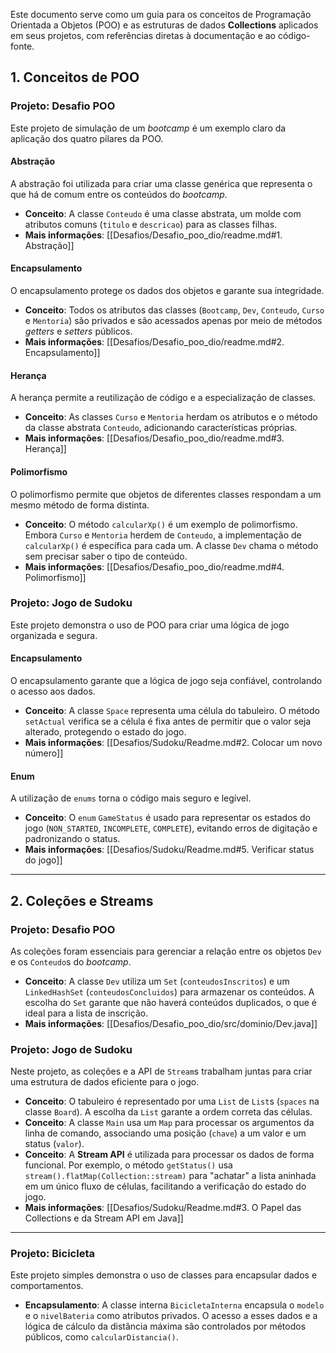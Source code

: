 
Este documento serve como um guia para os conceitos de Programação Orientada a Objetos (POO) e as estruturas de dados **Collections** aplicados em seus projetos, com referências diretas à documentação e ao código-fonte.

## 1. Conceitos de POO

### Projeto: Desafio POO

Este projeto de simulação de um *bootcamp* é um exemplo claro da aplicação dos quatro pilares da POO.

#### Abstração
A abstração foi utilizada para criar uma classe genérica que representa o que há de comum entre os conteúdos do *bootcamp*.
* **Conceito**: A classe `Conteudo` é uma classe abstrata, um molde com atributos comuns (`titulo` e `descricao`) para as classes filhas.
* **Mais informações**: [[Desafios/Desafio_poo_dio/readme.md#1. Abstração]]

#### Encapsulamento
O encapsulamento protege os dados dos objetos e garante sua integridade.
* **Conceito**: Todos os atributos das classes (`Bootcamp`, `Dev`, `Conteudo`, `Curso` e `Mentoria`) são privados e são acessados apenas por meio de métodos *getters* e *setters* públicos.
* **Mais informações**: [[Desafios/Desafio_poo_dio/readme.md#2. Encapsulamento]]

#### Herança
A herança permite a reutilização de código e a especialização de classes.
* **Conceito**: As classes `Curso` e `Mentoria` herdam os atributos e o método da classe abstrata `Conteudo`, adicionando características próprias.
* **Mais informações**: [[Desafios/Desafio_poo_dio/readme.md#3. Herança]]

#### Polimorfismo
O polimorfismo permite que objetos de diferentes classes respondam a um mesmo método de forma distinta.
* **Conceito**: O método `calcularXp()` é um exemplo de polimorfismo. Embora `Curso` e `Mentoria` herdem de `Conteudo`, a implementação de `calcularXp()` é específica para cada um. A classe `Dev` chama o método sem precisar saber o tipo de conteúdo.
* **Mais informações**: [[Desafios/Desafio_poo_dio/readme.md#4. Polimorfismo]]

### Projeto: Jogo de Sudoku

Este projeto demonstra o uso de POO para criar uma lógica de jogo organizada e segura.

#### Encapsulamento
O encapsulamento garante que a lógica de jogo seja confiável, controlando o acesso aos dados.
* **Conceito**: A classe `Space` representa uma célula do tabuleiro. O método `setActual` verifica se a célula é fixa antes de permitir que o valor seja alterado, protegendo o estado do jogo.
* **Mais informações**: [[Desafios/Sudoku/Readme.md#2. Colocar um novo número]]

#### Enum
A utilização de `enums` torna o código mais seguro e legível.
* **Conceito**: O `enum` `GameStatus` é usado para representar os estados do jogo (`NON_STARTED`, `INCOMPLETE`, `COMPLETE`), evitando erros de digitação e padronizando o status.
* **Mais informações**: [[Desafios/Sudoku/Readme.md#5. Verificar status do jogo]]

---

## 2. Coleções e Streams

### Projeto: Desafio POO

As coleções foram essenciais para gerenciar a relação entre os objetos `Dev` e os `Conteudo`s do *bootcamp*.

* **Conceito**: A classe `Dev` utiliza um `Set` (`conteudosInscritos`) e um `LinkedHashSet` (`conteudosConcluidos`) para armazenar os conteúdos. A escolha do `Set` garante que não haverá conteúdos duplicados, o que é ideal para a lista de inscrição.
* **Mais informações**: [[Desafios/Desafio_poo_dio/src/dominio/Dev.java]]

### Projeto: Jogo de Sudoku

Neste projeto, as coleções e a API de `Stream`s trabalham juntas para criar uma estrutura de dados eficiente para o jogo.

* **Conceito**: O tabuleiro é representado por uma `List` de `List`s (`spaces` na classe `Board`). A escolha da `List` garante a ordem correta das células.
* **Conceito**: A classe `Main` usa um `Map` para processar os argumentos da linha de comando, associando uma posição (`chave`) a um valor e um status (`valor`).
* **Conceito**: A **Stream API** é utilizada para processar os dados de forma funcional. Por exemplo, o método `getStatus()` usa `stream().flatMap(Collection::stream)` para "achatar" a lista aninhada em um único fluxo de células, facilitando a verificação do estado do jogo.
* **Mais informações**: [[Desafios/Sudoku/Readme.md#3. O Papel das Collections e da Stream API em Java]]

---

### Projeto: Bicicleta

Este projeto simples demonstra o uso de classes para encapsular dados e comportamentos.

* **Encapsulamento**: A classe interna `BicicletaInterna` encapsula o `modelo` e o `nivelBateria` como atributos privados. O acesso a esses dados e a lógica de cálculo da distância máxima são controlados por métodos públicos, como `calcularDistancia()`.